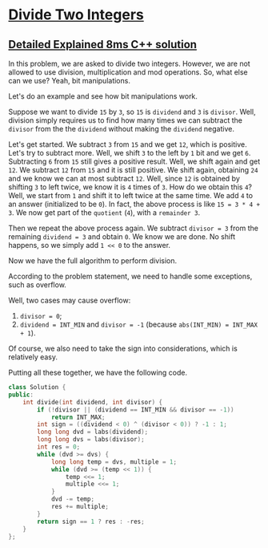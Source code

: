 # [Divide Two Integers](https://leetcode.com/explore/interview/card/top-interview-questions-medium/113/math/820/)

## [Detailed Explained 8ms C++ solution](https://leetcode.com/explore/interview/card/top-interview-questions-medium/113/math/820/discuss/13407/Detailed-Explained-8ms-C++-solution)
In this problem, we are asked to divide two integers. However, we are not allowed to use division, multiplication and mod operations. So, what else can we use? Yeah, bit manipulations.

Let's do an example and see how bit manipulations work.

Suppose we want to divide `15` by `3`, so `15` is `dividend` and `3` is `divisor`. Well, division simply requires us to find how many times we can subtract the `divisor` from the the `dividend` without making the `dividend` negative.

Let's get started. We subtract `3` from `15` and we get `12`, which is positive. Let's try to subtract more. Well, we shift `3` to the left by `1` bit and we get `6`. Subtracting `6` from `15` still gives a positive result. Well, we shift again and get `12`. We subtract `12` from `15` and it is still positive. We shift again, obtaining `24` and we know we can at most subtract `12`. Well, since `12` is obtained by shifting `3` to left twice, we know it is `4` times of `3`. How do we obtain this `4`? Well, we start from `1` and shift it to left twice at the same time. We add `4` to an answer (initialized to be `0`). In fact, the above process is like `15 = 3 * 4 + 3`. We now get part of the `quotient` (`4`), with a `remainder 3`.

Then we repeat the above process again. We subtract `divisor = 3` from the remaining `dividend = 3` and obtain `0`. We know we are done. No shift happens, so we simply add `1 << 0` to the answer.

Now we have the full algorithm to perform division.

According to the problem statement, we need to handle some exceptions, such as overflow.

Well, two cases may cause overflow:

1. `divisor = 0`;
2. `dividend = INT_MIN` and `divisor = -1` (because `abs(INT_MIN) = INT_MAX + 1`).

Of course, we also need to take the sign into considerations, which is relatively easy.

Putting all these together, we have the following code.

```cpp
class Solution {
public:
    int divide(int dividend, int divisor) {
        if (!divisor || (dividend == INT_MIN && divisor == -1))
            return INT_MAX;
        int sign = ((dividend < 0) ^ (divisor < 0)) ? -1 : 1;
        long long dvd = labs(dividend);
        long long dvs = labs(divisor);
        int res = 0;
        while (dvd >= dvs) { 
            long long temp = dvs, multiple = 1;
            while (dvd >= (temp << 1)) {
                temp <<= 1;
                multiple <<= 1;
            }
            dvd -= temp;
            res += multiple;
        }
        return sign == 1 ? res : -res; 
    }
};
```